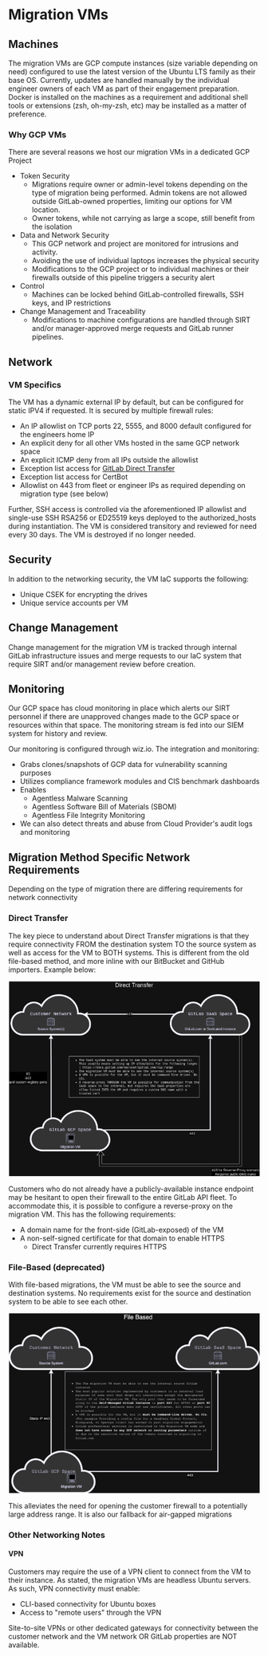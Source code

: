 # Migration VMs

## Machines
The migration VMs are GCP compute instances (size variable depending on need) configured to use the latest version of the Ubuntu LTS family as their base OS. Currently, updates are handled manually by the individual engineer owners of each VM as part of their engagement preparation. Docker is installed on the machines as a requirement and additional shell tools or extensions (zsh, oh-my-zsh, etc) may be installed as a matter of preference.

### Why GCP VMs
There are several reasons we host our migration VMs in a dedicated GCP Project

- Token Security
  - Migrations require owner or admin-level tokens depending on the type of migration being performed. Admin tokens are not allowed outside GitLab-owned properties, limiting our options for VM location.
  - Owner tokens, while not carrying as large a scope, still benefit from the isolation
- Data and Network Security
  - This GCP network and project are monitored for intrusions and activity.
  - Avoiding the use of individual laptops increases the physical security
  - Modifications to the GCP project or to individual machines or their firewalls outside of this pipeline triggers a security alert
- Control
  - Machines can be locked behind GitLab-controlled firewalls, SSH keys, and IP restrictions
- Change Management and Traceability
  - Modifications to machine configurations are handled through SIRT and/or manager-approved merge requests and GitLab runner pipelines.

## Network

### VM Specifics

The VM has a dynamic external IP by default, but can be configured for static IPV4 if requested. It is secured by multiple firewall rules:

- An IP allowlist on TCP ports 22, 5555, and 8000 default configured for the engineers home IP
- An explicit deny for all other VMs hosted in the same GCP network space
- An explicit ICMP deny from all IPs outside the allowlist
- Exception list access for [GitLab Direct Transfer](https://docs.gitlab.com/ee/user/group/import/direct_transfer_migrations.html#network)
- Exception list access for CertBot
- Allowlist on 443 from fleet or engineer IPs as required depending on migration type (see below)

Further, SSH access is controlled via the aforementioned IP allowlist and single-use SSH RSA256 or ED25519 keys deployed to the authorized_hosts during instantiation.  The VM is considered transitory and reviewed for need every 30 days.  The VM is destroyed if no longer needed.

## Security

In addition to the networking security, the VM IaC supports the following:
- Unique CSEK for encrypting the drives
- Unique service accounts per VM

## Change Management

Change management for the migration VM is tracked through internal GitLab infrastructure issues and merge requests to our IaC system that require SIRT and/or management review before creation.

## Monitoring

Our GCP space has cloud monitoring in place which alerts our SIRT personnel if there are unapproved changes made to the GCP space or resources within that space. The monitoring stream is fed into our SIEM system for history and review.

Our monitoring is configured through wiz.io. The integration and monitoring:
- Grabs clones/snapshots of GCP data for vulnerability scanning purposes
- Utilizes compliance framework modules and CIS benchmark dashboards
- Enables 
  - Agentless Malware Scanning
  - Agentless Software Bill of Materials (SBOM)
  - Agentless File Integrity Monitoring
- We can also detect threats and abuse from Cloud Provider's audit logs and monitoring

## Migration Method Specific Network Requirements

Depending on the type of migration there are differing requirements for network connectivity

### Direct Transfer

The key piece to understand about Direct Transfer migrations is that they require connectivity FROM the destination system TO the source system as well as access for the VM to BOTH systems. This is different from the old file-based method, and more inline with our BitBucket and GitHub importers. Example below:

<img src="./img/direct-transfer-networking-vms.png" alt-text="Direct Transfer Network">

Customers who do not already have a publicly-available instance endpoint may be hesitant to open their firewall to the entire GitLab API fleet. To accommodate this, it is possible to configure a reverse-proxy on the migration VM. This has the following requirements:

- A domain name for the front-side (GitLab-exposed) of the VM
- A non-self-signed certificate for that domain to enable HTTPS
  - Direct Transfer currently requires HTTPS

### File-Based (deprecated)

With file-based migrations, the VM must be able to see the source and destination systems. No requirements exist for the source and destination system to be able to see each other.

<img src="./img/file-based-networking-vms.png" alt-text="File-based Network">

This alleviates the need for opening the customer firewall to a potentially large address range. It is also our fallback for air-gapped migrations

### Other Networking Notes

#### VPN

Customers may require the use of a VPN client to connect from the VM to their instance. As stated, the migration VMs are headless Ubuntu servers. As such, VPN connectivity must enable:

- CLI-based connectivity for Ubuntu boxes
- Access to "remote users" through the VPN

Site-to-site VPNs or other dedicated gateways for connectivity between the customer network and the VM network OR GitLab properties are NOT available.
